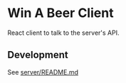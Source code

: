 # Win A Beer Client

React client to talk to the server's API.

## Development

See [server/README.md](https://github.com/vfeskov/win-a-beer/blob/master/server/README.md)
